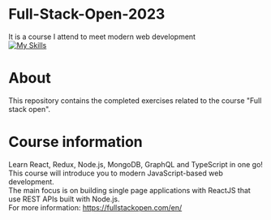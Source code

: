 # Full-Stack-Open-2023
It is a course I attend to meet modern web development \
[![My Skills](https://skillicons.dev/icons?i=js,react,nodejs,ts)](https://skillicons.dev)
# About
This repository contains the completed exercises related to the course "Full stack open".
# Course information
Learn React, Redux, Node.js, MongoDB, GraphQL and TypeScript in one go!  
This course will introduce you to modern JavaScript-based web development. \
The main focus is on building single page applications with ReactJS that use REST APIs built with Node.js. \
For more information: https://fullstackopen.com/en/
